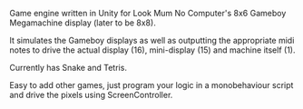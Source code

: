 Game engine written in Unity for Look Mum No Computer's 8x6 Gameboy Megamachine display (later to be 8x8).

It simulates the Gameboy displays as well as outputting the appropriate midi notes to drive the actual display (16), mini-display (15) and machine itself (1).

Currently has Snake and Tetris.

Easy to add other games, just program your logic in a monobehaviour script and drive the pixels using ScreenController.


